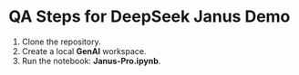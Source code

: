 # **QA Steps for DeepSeek Janus Demo**  

1. Clone the repository.  
2. Create a local **GenAI** workspace.  
3. Run the notebook: **Janus-Pro.ipynb**.